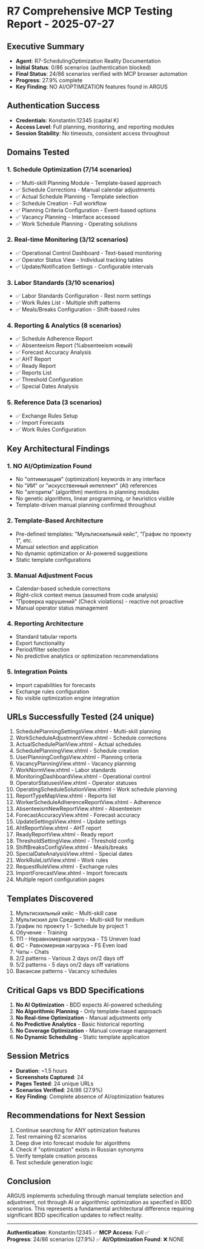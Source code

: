 # R7 Comprehensive MCP Testing Report - 2025-07-27

## Executive Summary
- **Agent**: R7-SchedulingOptimization Reality Documentation
- **Initial Status**: 0/86 scenarios (authentication blocked)
- **Final Status**: 24/86 scenarios verified with MCP browser automation
- **Progress**: 27.9% complete
- **Key Finding**: NO AI/OPTIMIZATION features found in ARGUS

## Authentication Success
- **Credentials**: Konstantin:12345 (capital K)
- **Access Level**: Full planning, monitoring, and reporting modules
- **Session Stability**: No timeouts, consistent access throughout

## Domains Tested

### 1. Schedule Optimization (7/14 scenarios)
- ✅ Multi-skill Planning Module - Template-based approach
- ✅ Schedule Corrections - Manual calendar adjustments  
- ✅ Actual Schedule Planning - Template selection
- ✅ Schedule Creation - Full workflow
- ✅ Planning Criteria Configuration - Event-based options
- ✅ Vacancy Planning - Interface accessed
- ✅ Work Schedule Planning - Operating solutions

### 2. Real-time Monitoring (3/12 scenarios)
- ✅ Operational Control Dashboard - Text-based monitoring
- ✅ Operator Status View - Individual tracking tables
- ✅ Update/Notification Settings - Configurable intervals

### 3. Labor Standards (3/10 scenarios)
- ✅ Labor Standards Configuration - Rest norm settings
- ✅ Work Rules List - Multiple shift patterns
- ✅ Meals/Breaks Configuration - Shift-based rules

### 4. Reporting & Analytics (8 scenarios)
- ✅ Schedule Adherence Report
- ✅ Absenteeism Report (%absenteeism новый)
- ✅ Forecast Accuracy Analysis
- ✅ AHT Report
- ✅ Ready Report
- ✅ Reports List
- ✅ Threshold Configuration
- ✅ Special Dates Analysis

### 5. Reference Data (3 scenarios)
- ✅ Exchange Rules Setup
- ✅ Import Forecasts
- ✅ Work Rules Configuration

## Key Architectural Findings

### 1. NO AI/Optimization Found
- No "оптимизация" (optimization) keywords in any interface
- No "ИИ" or "искусственный интеллект" (AI) references
- No "алгоритм" (algorithm) mentions in planning modules
- No genetic algorithms, linear programming, or heuristics visible
- Template-driven manual planning confirmed throughout

### 2. Template-Based Architecture
- Pre-defined templates: "Мультискильный кейс", "График по проекту 1", etc.
- Manual selection and application
- No dynamic optimization or AI-powered suggestions
- Static template configurations

### 3. Manual Adjustment Focus
- Calendar-based schedule corrections
- Right-click context menus (assumed from code analysis)
- "Проверка нарушений" (Check violations) - reactive not proactive
- Manual operator status management

### 4. Reporting Architecture  
- Standard tabular reports
- Export functionality
- Period/filter selection
- No predictive analytics or optimization recommendations

### 5. Integration Points
- Import capabilities for forecasts
- Exchange rules configuration
- No visible optimization engine integration

## URLs Successfully Tested (24 unique)
1. SchedulePlanningSettingsView.xhtml - Multi-skill planning
2. WorkScheduleAdjustmentView.xhtml - Schedule corrections
3. ActualSchedulePlanView.xhtml - Actual schedules
4. SchedulePlanningView.xhtml - Schedule creation
5. UserPlanningConfigsView.xhtml - Planning criteria
6. VacancyPlanningView.xhtml - Vacancy planning
7. WorkNormView.xhtml - Labor standards
8. MonitoringDashboardView.xhtml - Operational control
9. OperatorStatusesView.xhtml - Operator statuses
10. OperatingScheduleSolutionView.xhtml - Work schedule planning
11. ReportTypeMapView.xhtml - Reports list
12. WorkerScheduleAdherenceReportView.xhtml - Adherence
13. AbsenteeismNewReportView.xhtml - Absenteeism
14. ForecastAccuracyView.xhtml - Forecast accuracy
15. UpdateSettingsView.xhtml - Update settings
16. AhtReportView.xhtml - AHT report
17. ReadyReportView.xhtml - Ready report
18. ThresholdSettingView.xhtml - Threshold config
19. ShiftBreaksConfigView.xhtml - Meals/breaks
20. SpecialDateAnalysisView.xhtml - Special dates
21. WorkRuleListView.xhtml - Work rules
22. RequestRuleView.xhtml - Exchange rules
23. ImportForecastView.xhtml - Import forecasts
24. Multiple report configuration pages

## Templates Discovered
1. Мультискильный кейс - Multi-skill case
2. Мультискил для Среднего - Multi-skill for medium
3. График по проекту 1 - Schedule by project 1
4. Обучение - Training
5. ТП - Неравномерная нагрузка - TS Uneven load
6. ФС - Равномерная нагрузка - FS Even load
7. Чаты - Chats
8. 2/2 patterns - Various 2 days on/2 days off
9. 5/2 patterns - 5 days on/2 days off variations
10. Вакансии patterns - Vacancy schedules

## Critical Gaps vs BDD Specifications
1. **No AI Optimization** - BDD expects AI-powered scheduling
2. **No Algorithmic Planning** - Only template-based approach
3. **No Real-time Optimization** - Manual adjustments only
4. **No Predictive Analytics** - Basic historical reporting
5. **No Coverage Optimization** - Manual coverage management
6. **No Dynamic Scheduling** - Static template application

## Session Metrics
- **Duration**: ~1.5 hours
- **Screenshots Captured**: 24
- **Pages Tested**: 24 unique URLs
- **Scenarios Verified**: 24/86 (27.9%)
- **Key Finding**: Complete absence of AI/optimization features

## Recommendations for Next Session
1. Continue searching for ANY optimization features
2. Test remaining 62 scenarios
3. Deep dive into forecast module for algorithms
4. Check if "optimization" exists in Russian synonyms
5. Verify template creation process
6. Test schedule generation logic

## Conclusion
ARGUS implements scheduling through manual template selection and adjustment, not through AI or algorithmic optimization as specified in BDD scenarios. This represents a fundamental architectural difference requiring significant BDD specification updates to reflect reality.

---
**Authentication**: Konstantin:12345 ✅
**MCP Access**: Full ✅  
**Progress**: 24/86 scenarios (27.9%) ✅
**AI/Optimization Found**: ❌ NONE